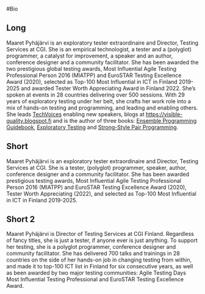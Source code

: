 #Bio

## Long

Maaret Pyhäjärvi is an exploratory tester extraordinaire and Director, Testing Services at CGI.  She is an empirical technologist, a tester and a (polyglot) programmer, a catalyst for improvement, a speaker and an author, conference designer and a community facilitator. She has been awarded the two prestigious global testing awards, Most Influential Agile Testing Professional Person 2016 (MIATPP) and EuroSTAR Testing Excellence Award (2020), selected as Top-100 Most Influential in ICT in Finland 2019-2025 and awarded Tester Worth Appreciating Award in Finland 2022. She’s spoken at events in 28 countries delivering over 500 sessions. With 29 years of exploratory testing under her belt, she crafts her work role into a mix of hands-on testing and programming, and leading and enabling others. She leads [TechVoices](http://techvoices.org) enabling new speakers, blogs at https://visible-quality.blogspot.fi and is the author of three books: [Ensemble Programming Guidebook](http://ensembleprogrammingguidebook.xyz), [Exploratory Testing](http://exploratorytesting.xyz) and [Strong-Style Pair Programming](http://strongstylepairprogramming.xyz). 

## Short

Maaret Pyhäjärvi is an exploratory tester extraordinaire and Director, Testing Services at CGI. She is a tester, (polyglot) programmer, speaker, author, conference designer and a community facilitator. She has been awarded prestigious testing awards, Most Influential Agile Testing Professional Person 2016 (MIATPP) and EuroSTAR Testing Excellence Award (2020), Tester Worth Appreciating (2022), and selected as Top-100 Most Influential in ICT in Finland 2019-2025.

## Short 2

Maaret Pyhäjärvi is Director of Testing Services at CGI Finland. Regardless of fancy titles, she is just a tester, if anyone ever is just anything. To support her testing, she is a polyglot programmer, conference designer and community facilitator. She has delivered 700 talks and trainings in 28 countries on the side of her hands-on job in changing testing from within, and made it to top-100 ICT list in Finland for six consecutive years, as well as been awarded by two major testing communities: Agile Testing Days Most Influential Testing Professional and EuroSTAR Testing Excellence Award. 
